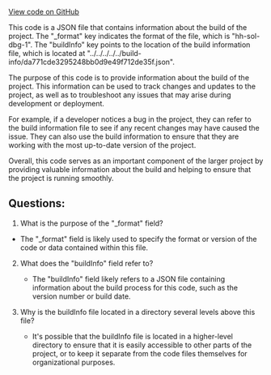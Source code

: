 [View code on GitHub](zoo-labs/zoo/blob/master/contracts/artifacts/@openzeppelin/contracts/token/ERC20/IERC20.sol/IERC20.dbg.json)

This code is a JSON file that contains information about the build of the project. The "_format" key indicates the format of the file, which is "hh-sol-dbg-1". The "buildInfo" key points to the location of the build information file, which is located at "../../../../../build-info/da771cde3295248bb0d9e49f712de35f.json". 

The purpose of this code is to provide information about the build of the project. This information can be used to track changes and updates to the project, as well as to troubleshoot any issues that may arise during development or deployment. 

For example, if a developer notices a bug in the project, they can refer to the build information file to see if any recent changes may have caused the issue. They can also use the build information to ensure that they are working with the most up-to-date version of the project. 

Overall, this code serves as an important component of the larger project by providing valuable information about the build and helping to ensure that the project is running smoothly.
## Questions: 
 1. What is the purpose of the "_format" field?
   - The "_format" field is likely used to specify the format or version of the code or data contained within this file.

2. What does the "buildInfo" field refer to?
   - The "buildInfo" field likely refers to a JSON file containing information about the build process for this code, such as the version number or build date.

3. Why is the buildInfo file located in a directory several levels above this file?
   - It's possible that the buildInfo file is located in a higher-level directory to ensure that it is easily accessible to other parts of the project, or to keep it separate from the code files themselves for organizational purposes.